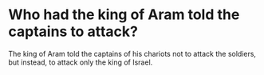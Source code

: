 # Who had the king of Aram told the captains to attack?

The king of Aram told the captains of his chariots not to attack the soldiers, but instead, to attack only the king of Israel. 